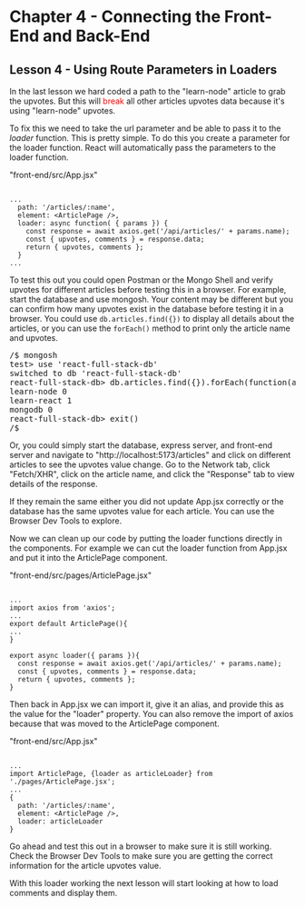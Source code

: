 # Chapter 4 - Connecting the Front-End and Back-End
## Lesson 4 - Using Route Parameters in Loaders

In the last lesson we hard coded a path to the "learn-node" article to grab the upvotes. But this will <span style="color:red;">break</span> all other articles upvotes data because it's using "learn-node" upvotes.

To fix this we need to take the url parameter and be able to pass it to the *loader* function. This is pretty simple. To do this you create a parameter for the loader function. React will automatically pass the parameters to the loader function.<br>

"front-end/src/App.jsx"<br>
<pre><code>
...
  path: '/articles/:name',
  element: &lt;ArticlePage />,
  loader: async function( { params }) {
    const response = await axios.get('/api/articles/' + params.name);
    const { upvotes, comments } = response.data;
    return { upvotes, comments }; 
  }
...
</code></pre>

To test this out you could open Postman or the Mongo Shell and verify upvotes for different articles before testing this in a browser. For example, start the database and use mongosh. Your content may be different but you can confirm how many upvotes exist in the database before testing it in a browser. You could use `db.articles.find({})` to display all details about the articles, or you can use the `forEach()` method to print only the article name and upvotes.<br>

<pre>
/$ mongosh
test> use 'react-full-stack-db'
switched to db 'react-full-stack-db'
react-full-stack-db> db.articles.find({}).forEach(function(article){ print(article.name, article.upvotes) })
learn-node 0
learn-react 1
mongodb 0
react-full-stack-db> exit()
/$
</pre>

Or, you could simply start the database, express server, and front-end server and navigate to "http://localhost:5173/articles" and click on different articles to see the upvotes value change. Go to the Network tab, click "Fetch/XHR", click on the article name, and click the "Response" tab to view details of the response.

If they remain the same either you did not update App.jsx correctly or the database has the same upvotes value for each article. You can use the Browser Dev Tools to explore. 

Now we can clean up our code by putting the loader functions directly in the components. For example we can cut the loader function from App.jsx and put it into the ArticlePage component.

"front-end/src/pages/ArticlePage.jsx"<br>
<pre><code>
...
import axios from 'axios';
...
export default ArticlePage(){
...
}

export async loader({ params }){
  const response = await axios.get('/api/articles/' + params.name);
  const { upvotes, comments } = response.data;
  return { upvotes, comments };
}
</code></pre>

Then back in App.jsx we can import it, give it an alias, and provide this as the value for the "loader" property. You can also remove the import of axios because that was moved to the ArticlePage component.

"front-end/src/App.jsx"<br>
<pre><code>
...
import ArticlePage, {loader as articleLoader} from './pages/ArticlePage.jsx';
...
{
  path: '/articles/:name',
  element: &lt;ArticlePage />,
  loader: articleLoader
}
</code></pre>


Go ahead and test this out in a browser to make sure it is still working. Check the Browser Dev Tools to make sure you are getting the correct information for the article upvotes value.

With this loader working the next lesson will start looking at how to load comments and display them.
